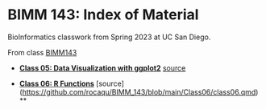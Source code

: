 # BIMM 143: Index of Material
BioInformatics classwork from Spring 2023 at UC San Diego. 

From class [BIMM143](https://bioboot.github.io/bimm143_S23)

- **[Class 05: Data Visualization with ggplot2](https://github.com/rocaqu/BIMM_143/blob/main/Class05/Data%20visualization%20with%20ggplot2.pdf)**  [source](https://github.com/rocaqu/BIMM_143/blob/main/Class05/class05.03.html)

- **[Class 06: R Functions](https://github.com/rocaqu/BIMM_143/blob/main/Class06/class06.pdf)**     [source] (https://github.com/rocaqu/BIMM_143/blob/main/Class06/class06.qmd)**

